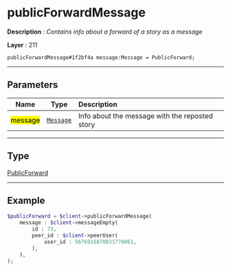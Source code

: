 # publicForwardMessage

**Description** : *Contains info about a forward of a story as a message*

**Layer** : 211

```tl
publicForwardMessage#1f2bf4a message:Message = PublicForward;
```

---

## Parameters

| Name | Type | Description |
| :---: | :---: | :--- |
| <mark>message</mark> | [`Message`](type/Message) | Info about the message with the reposted story |

---

## Type

[PublicForward](type/PublicForward)

---

## Example

```php
$publicForward = $client->publicForwardMessage(
	message : $client->messageEmpty(
		id : 73,
		peer_id : $client->peerUser(
			user_id : 5676916870031770061,
		),
	),
);
```